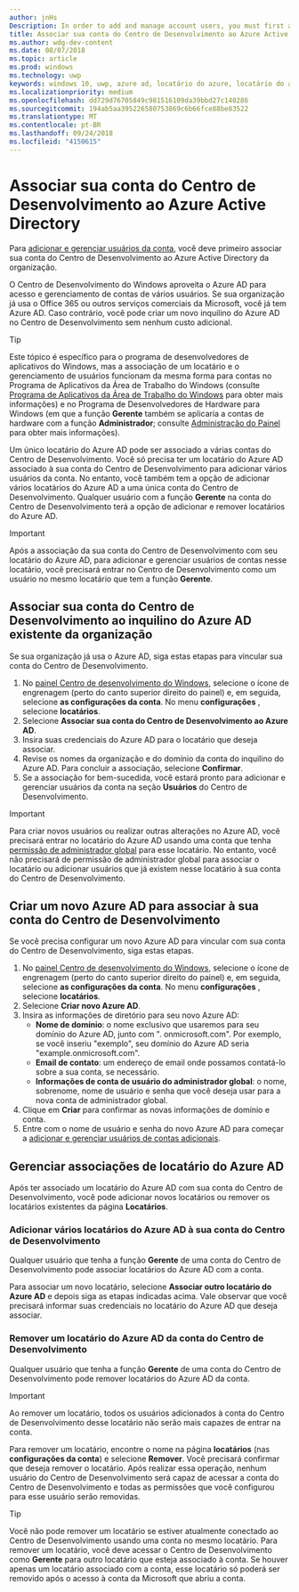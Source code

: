 ```yaml
---
author: jnHs
Description: In order to add and manage account users, you must first associate your Dev Center account with your organization's Azure Active Directory.
title: Associar sua conta do Centro de Desenvolvimento ao Azure Active Directory
ms.author: wdg-dev-content
ms.date: 08/07/2018
ms.topic: article
ms.prod: windows
ms.technology: uwp
keywords: windows 10, uwp, azure ad, locatário do azure, locatário do aad, locatário do azure ad, gerenciamento de locatário, locatários
ms.localizationpriority: medium
ms.openlocfilehash: dd729d76705849c981516109da39bbd27c140286
ms.sourcegitcommit: 194ab5aa395226580753869c6b66fce88be83522
ms.translationtype: MT
ms.contentlocale: pt-BR
ms.lasthandoff: 09/24/2018
ms.locfileid: "4150615"
---
```

# <a name="associate-azure-active-directory-with-your-dev-center-account"></a>Associar sua conta do Centro de Desenvolvimento ao Azure Active Directory

Para [adicionar e gerenciar usuários da conta](add-users-groups-and-azure-ad-applications.md), você deve primeiro associar sua conta do Centro de Desenvolvimento ao Azure Active Directory da organização. 

O Centro de Desenvolvimento do Windows aproveita o Azure AD para acesso e gerenciamento de contas de vários usuários. Se sua organização já usa o Office 365 ou outros serviços comerciais da Microsoft, você já tem Azure AD. Caso contrário, você pode criar um novo inquilino do Azure AD no Centro de Desenvolvimento sem nenhum custo adicional.

> [!TIP]
> Este tópico é específico para o programa de desenvolvedores de aplicativos do Windows, mas a associação de um locatário e o gerenciamento de usuários funcionam da mesma forma para contas no Programa de Aplicativos da Área de Trabalho do Windows (consulte [Programa de Aplicativos da Área de Trabalho do Windows](https://docs.microsoft.com/windows/desktop/appxpkg/windows-desktop-application-program#add-and-manage-account-users) para obter mais informações) e no Programa de Desenvolvedores de Hardware para Windows (em que a função **Gerente** também se aplicaria a contas de hardware com a função **Administrador**; consulte [Administração do Painel](https://docs.microsoft.com/windows-hardware/drivers/dashboard/dashboard-administration) para obter mais informações).

Um único locatário do Azure AD pode ser associado a várias contas do Centro de Desenvolvimento. Você só precisa ter um locatário do Azure AD associado à sua conta do Centro de Desenvolvimento para adicionar vários usuários da conta. No entanto, você também tem a opção de adicionar vários locatários do Azure AD a uma única conta do Centro de Desenvolvimento. Qualquer usuário com a função **Gerente** na conta do Centro de Desenvolvimento terá a opção de adicionar e remover locatários do Azure AD.

> [!IMPORTANT]
> Após a associação da sua conta do Centro de Desenvolvimento com seu locatário do Azure AD, para adicionar e gerenciar usuários de contas nesse locatário, você precisará entrar no Centro de Desenvolvimento como um usuário no mesmo locatário que tem a função **Gerente**.


## <a name="associate-your-dev-center-account-with-your-organizations-existing-azure-ad-tenant"></a>Associar sua conta do Centro de Desenvolvimento ao inquilino do Azure AD existente da organização

Se sua organização já usa o Azure AD, siga estas etapas para vincular sua conta do Centro de Desenvolvimento.

1.  No [painel Centro de desenvolvimento do Windows](https://partner.microsoft.com/dashboard), selecione o ícone de engrenagem (perto do canto superior direito do painel) e, em seguida, selecione **as configurações da conta**. No menu **configurações** , selecione **locatários**.
2.  Selecione **Associar sua conta do Centro de Desenvolvimento ao Azure AD**.
3.  Insira suas credenciais do Azure AD para o locatário que deseja associar.
4.  Revise os nomes da organização e do domínio da conta do inquilino do Azure AD. Para concluir a associação, selecione **Confirmar**.
5.  Se a associação for bem-sucedida, você estará pronto para adicionar e gerenciar usuários da conta na seção **Usuários** do Centro de Desenvolvimento.

> [!IMPORTANT]
> Para criar novos usuários ou realizar outras alterações no Azure AD, você precisará entrar no locatário do Azure AD usando uma conta que tenha [permissão de administrador global](https://docs.microsoft.com/azure/active-directory/users-groups-roles/directory-assign-admin-roles) para esse locatário. No entanto, você não precisará de permissão de administrador global para associar o locatário ou adicionar usuários que já existem nesse locatário à sua conta do Centro de Desenvolvimento.


## <a name="create-a-brand-new-azure-ad-to-associate-with-your-dev-center-account"></a>Criar um novo Azure AD para associar à sua conta do Centro de Desenvolvimento

Se você precisa configurar um novo Azure AD para vincular com sua conta do Centro de Desenvolvimento, siga estas etapas.

1.  No [painel Centro de desenvolvimento do Windows](https://partner.microsoft.com/dashboard), selecione o ícone de engrenagem (perto do canto superior direito do painel) e, em seguida, selecione **as configurações da conta**. No menu **configurações** , selecione **locatários**.
2.  Selecione **Criar novo Azure AD**.
3.  Insira as informações de diretório para seu novo Azure AD:
    - **Nome de domínio**: o nome exclusivo que usaremos para seu domínio do Azure AD, junto com ". onmicrosoft.com". Por exemplo, se você inseriu "exemplo", seu domínio do Azure AD seria "example.onmicrosoft.com".
    - **Email de contato**: um endereço de email onde possamos contatá-lo sobre a sua conta, se necessário.
    - **Informações de conta de usuário do administrador global**: o nome, sobrenome, nome de usuário e senha que você deseja usar para a nova conta de administrador global.
4.  Clique em **Criar** para confirmar as novas informações de domínio e conta.
5.  Entre com o nome de usuário e senha do novo Azure AD para começar a [adicionar e gerenciar usuários de contas adicionais](add-users-groups-and-azure-ad-applications.md).


## <a name="manage-azure-ad-tenant-associations"></a>Gerenciar associações de locatário do Azure AD

Após ter associado um locatário do Azure AD com sua conta do Centro de Desenvolvimento, você pode adicionar novos locatários ou remover os locatários existentes da página **Locatários**.


### <a name="add-multiple-azure-ad-tenants-to-your-dev-center-account"></a>Adicionar vários locatários do Azure AD à sua conta do Centro de Desenvolvimento

Qualquer usuário que tenha a função **Gerente** de uma conta do Centro de Desenvolvimento pode associar locatários do Azure AD com a conta.

Para associar um novo locatário, selecione **Associar outro locatário do Azure AD** e depois siga as etapas indicadas acima. Vale observar que você precisará informar suas credenciais no locatário do Azure AD que deseja associar.


### <a name="remove-an-azure-ad-tenant-from-your-dev-center-account"></a>Remover um locatário do Azure AD da conta do Centro de Desenvolvimento

Qualquer usuário que tenha a função **Gerente** de uma conta do Centro de Desenvolvimento pode remover locatários do Azure AD da conta.

> [!IMPORTANT]
> Ao remover um locatário, todos os usuários adicionados à conta do Centro de Desenvolvimento desse locatário não serão mais capazes de entrar na conta. 

Para remover um locatário, encontre o nome na página **locatários** (nas **configurações da conta**) e selecione **Remover**. Você precisará confirmar que deseja remover o locatário. Após realizar essa operação, nenhum usuário do Centro de Desenvolvimento será capaz de acessar a conta do Centro de Desenvolvimento e todas as permissões que você configurou para esse usuário serão removidas.

> [!TIP]
> Você não pode remover um locatário se estiver atualmente conectado ao Centro de Desenvolvimento usando uma conta no mesmo locatário. Para remover um locatário, você deve acessar o Centro de Desenvolvimento como **Gerente** para outro locatário que esteja associado à conta. Se houver apenas um locatário associado com a conta, esse locatário só poderá ser removido após o acesso à conta da Microsoft que abriu a conta.


